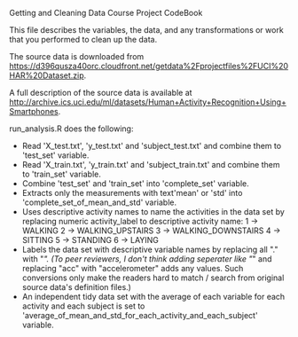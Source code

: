 Getting and Cleaning Data Course Project CodeBook

This file describes the variables, the data, and any transformations or work that you performed to clean up the data.

The source data is downloaded from https://d396qusza40orc.cloudfront.net/getdata%2Fprojectfiles%2FUCI%20HAR%20Dataset.zip. 

A full description of the source data is available at http://archive.ics.uci.edu/ml/datasets/Human+Activity+Recognition+Using+Smartphones.

run_analysis.R does the following:
- Read 'X_test.txt', 'y_test.txt' and 'subject_test.txt' and combine them to 'test_set' variable.
- Read 'X_train.txt', 'y_train.txt' and 'subject_train.txt' and combine them to 'train_set' variable.
- Combine 'test_set' and 'train_set' into  'complete_set' variable.
- Extracts only the measurements with text'mean' or 'std' into 'complete_set_of_mean_and_std' variable.
- Uses descriptive activity names to name the activities in the data set by replacing numeric activity_label to descriptive activity name:
1 -> WALKING
2 -> WALKING_UPSTAIRS
3 -> WALKING_DOWNSTAIRS
4 -> SITTING
5 -> STANDING
6 -> LAYING
- Labels the data set with descriptive variable names by replacing all "." with "_". 
(To peer reviewers, I don't think adding seperater like "_" and replacing "acc" with "accelerometer" adds any values. 
Such conversions only make the readers hard to match / search from original source data's definition files.)
- An independent tidy data set with the average of each variable for each activity and each subject is set to 
'average_of_mean_and_std_for_each_activity_and_each_subject' variable.
